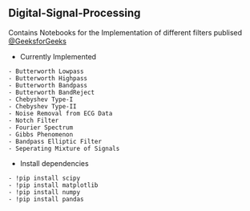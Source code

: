 ## Digital-Signal-Processing
 
Contains Notebooks for the Implementation of different filters publised
[@GeeksforGeeks](https://auth.geeksforgeeks.org/user/sagnikmukherjee2/articles)

- Currently Implemented
```
- Butterworth Lowpass
- Butterworth Highpass
- Butterworth Bandpass
- Butterworth BandReject
- Chebyshev Type-I
- Chebyshev Type-II
- Noise Removal from ECG Data
- Notch Filter
- Fourier Spectrum
- Gibbs Phenomenon
- Bandpass Elliptic Filter
- Seperating Mixture of Signals
```

- Install dependencies
```
- !pip install scipy
- !pip install matplotlib
- !pip install numpy
- !pip install pandas
```
